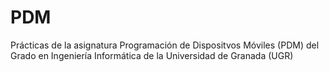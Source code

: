 # PDM
Prácticas de la asignatura Programación de Dispositvos Móviles (PDM) del Grado en Ingeniería Informática de la Universidad de Granada (UGR)
